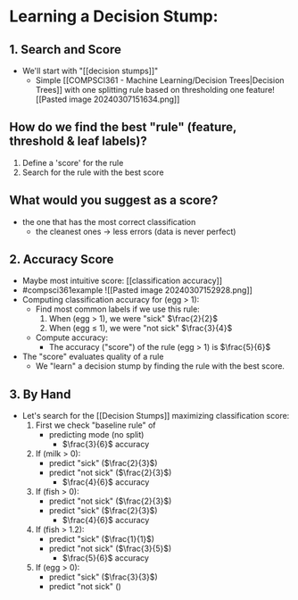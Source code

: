 # Learning a Decision Stump: 
## 1. Search and Score
- We'll start with "[[decision stumps]]"
	- Simple [[COMPSCI361 - Machine Learning/Decision Trees|Decision Trees]] with one splitting rule based on thresholding one feature![[Pasted image 20240307151634.png]]

## How do we find the best "rule" (feature, threshold & leaf labels)?
1. Define a 'score' for the rule
2. Search for the rule with the best score

## What would you suggest as a score?
- the one that has the most correct classification
	- the cleanest ones $\rightarrow$ less errors (data is never perfect)

## 2. Accuracy Score
- Maybe most intuitive score: [[classification accuracy]]
- #compsci361example ![[Pasted image 20240307152928.png]]
- Computing classification accuracy for (egg > 1):
	- Find most common labels if we use this rule:
		1. When (egg $\gt$ 1), we were "sick" $\frac{2}{2}$
		2. When (egg $\leq$ 1), we were "not sick" $\frac{3}{4}$
	- Compute accuracy:
		- The accuracy ("score") of the rule (egg > 1) is $\frac{5}{6}$
- The "score" evaluates quality of a rule
	- We "learn" a decision stump by finding the rule with the best score.

## 3. By Hand
- Let's search for the [[Decision Stumps]] maximizing classification score:
	1. First we check "baseline rule" of 
		- predicting mode (no split)
			- $\frac{3}{6}$ accuracy
	1. If (milk > 0): 
		- predict "sick" ($\frac{2}{3}$) 
		- predict "not sick" ($\frac{2}{3}$)
			- $\frac{4}{6}$ accuracy
	2. If (fish > 0):
		- predict "not sick" ($\frac{2}{3}$)
		- predict "sick" ($\frac{2}{3}$)
			- $\frac{4}{6}$ accuracy
	3. If (fish > 1.2):
		- predict "sick" ($\frac{1}{1}$)
		- predict "not sick" ($\frac{3}{5}$)
			- $\frac{5}{6}$ accuracy
	4. If (egg > 0):
		- predict "sick" ($\frac{3}{3}$)
		- predict "not sick" ()